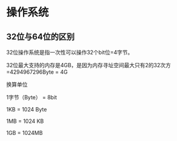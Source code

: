 # 操作系统

## 32位与64位的区别

32位操作系统是指一次性可以操作32个bit位=4字节。

32位最大支持的内存是4GB，是因为内存寻址空间最大只有2的32次方=4294967296Byte = 4G



换算单位

1字节（Byte） =  8bit

1KB = 1024 Byte

1MB = 1024 KB

1GB = 1024MB

